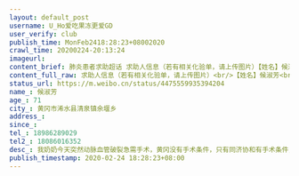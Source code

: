 ```yaml
---
layout: default_post
username: U_Ho爱吃果冻更爱GD
user_verify: club
publish_time: MonFeb2418:28:23+08002020
crawl_time: 20200224-20:13:24
imageurl: 
content_brief: 肺炎患者求助超话 求助人信息（若有相关化验单，请上传图片）【姓名】候淑芳【年龄】71【所在城市】黄冈市浠水县清泉镇余堰乡【所在小区、社区】【患病时间】【联系方式】18986289029【其他紧急联系人】18086016352【病情描述】 我奶奶今天突然动脉血管破裂急需手术，黄冈没有手术条件，只 ...全文
content_full_raw: 求助人信息（若有相关化验单，请上传图片）<br/>【姓名】候淑芳<br/>【年龄】71<br/>【所在城市】黄冈市浠水县清泉镇余堰乡<br/>【所在小区、社区】<br/>【患病时间】<br/>【联系方式】18986289029<br/>【其他紧急联系人】18086016352<br/>【病情描述】我奶奶今天突然动脉血管破裂急需手术，黄冈没有手术条件，只有同济协和有手术条件，现在武汉那边不收。求助能不能去外省或者附近治疗。现在正在急救室等着。
status_url: https://m.weibo.cn/status/4475559935394204
name_: 候淑芳
age_: 71
city_: 黄冈市浠水县清泉镇余堰乡
address_: 
since_: 
tel_: 18986289029
tel2_: 18086016352
desc_: 我奶奶今天突然动脉血管破裂急需手术，黄冈没有手术条件，只有同济协和有手术条件，现在武汉那边不收。求助能不能去外省或者附近治疗。现在正在急救室等着。
publish_timestamp: 2020-02-24 18:28:23+08:00
---
```

